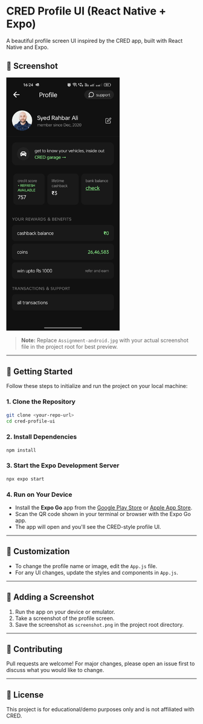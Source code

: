 # CRED Profile UI (React Native + Expo)

A beautiful profile screen UI inspired by the CRED app, built with React Native and Expo.

## 📱 Screenshot

<img src="./Assignment-android.jpg" alt="Profile UI Screenshot" width="300" />

> **Note:** Replace `Assignment-android.jpg` with your actual screenshot file in the project root for best preview.

---

## 🚀 Getting Started

Follow these steps to initialize and run the project on your local machine:

### 1. Clone the Repository

```bash
git clone <your-repo-url>
cd cred-profile-ui
```

### 2. Install Dependencies

```bash
npm install
```

### 3. Start the Expo Development Server

```bash
npx expo start
```

### 4. Run on Your Device

- Install the **Expo Go** app from the [Google Play Store](https://play.google.com/store/apps/details?id=host.exp.exponent) or [Apple App Store](https://apps.apple.com/app/expo-go/id982107779).
- Scan the QR code shown in your terminal or browser with the Expo Go app.
- The app will open and you'll see the CRED-style profile UI.

---

## 📝 Customization

- To change the profile name or image, edit the `App.js` file.
- For any UI changes, update the styles and components in `App.js`.

---

## 📸 Adding a Screenshot

1. Run the app on your device or emulator.
2. Take a screenshot of the profile screen.
3. Save the screenshot as `screenshot.png` in the project root directory.

---

## 🤝 Contributing

Pull requests are welcome! For major changes, please open an issue first to discuss what you would like to change.

---

## 📄 License

This project is for educational/demo purposes only and is not affiliated with CRED.
